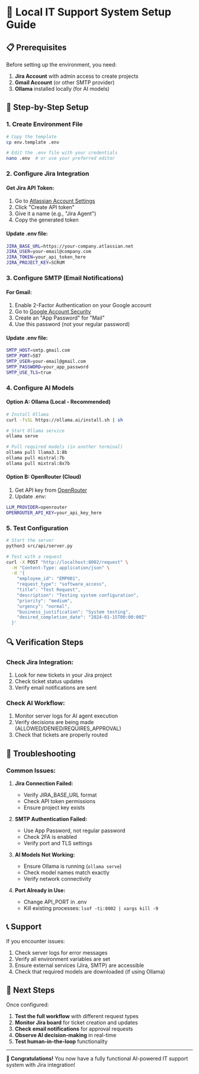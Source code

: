 # 🚀 Local IT Support System Setup Guide

## 📋 Prerequisites

Before setting up the environment, you need:

1. **Jira Account** with admin access to create projects
2. **Gmail Account** (or other SMTP provider)
3. **Ollama** installed locally (for AI models)

## 🔧 Step-by-Step Setup

### 1. Create Environment File

```bash
# Copy the template
cp env.template .env

# Edit the .env file with your credentials
nano .env  # or use your preferred editor
```

### 2. Configure Jira Integration

#### Get Jira API Token:
1. Go to [Atlassian Account Settings](https://id.atlassian.com/manage-profile/security/api-tokens)
2. Click "Create API token"
3. Give it a name (e.g., "Jira Agent")
4. Copy the generated token

#### Update .env file:
```bash
JIRA_BASE_URL=https://your-company.atlassian.net
JIRA_USER=your-email@company.com
JIRA_TOKEN=your_api_token_here
JIRA_PROJECT_KEY=SCRUM
```

### 3. Configure SMTP (Email Notifications)

#### For Gmail:
1. Enable 2-Factor Authentication on your Google account
2. Go to [Google Account Security](https://myaccount.google.com/security)
3. Create an "App Password" for "Mail"
4. Use this password (not your regular password)

#### Update .env file:
```bash
SMTP_HOST=smtp.gmail.com
SMTP_PORT=587
SMTP_USER=your-email@gmail.com
SMTP_PASSWORD=your_app_password
SMTP_USE_TLS=true
```

### 4. Configure AI Models

#### Option A: Ollama (Local - Recommended)
```bash
# Install Ollama
curl -fsSL https://ollama.ai/install.sh | sh

# Start Ollama service
ollama serve

# Pull required models (in another terminal)
ollama pull llama3.1:8b
ollama pull mistral:7b
ollama pull mixtral:8x7b
```

#### Option B: OpenRouter (Cloud)
1. Get API key from [OpenRouter](https://openrouter.ai/keys)
2. Update .env:
```bash
LLM_PROVIDER=openrouter
OPENROUTER_API_KEY=your_api_key_here
```

### 5. Test Configuration

```bash
# Start the server
python3 src/api/server.py

# Test with a request
curl -X POST "http://localhost:8002/request" \
  -H "Content-Type: application/json" \
  -d '{
    "employee_id": "EMP001",
    "request_type": "software_access",
    "title": "Test Request",
    "description": "Testing system configuration",
    "priority": "medium",
    "urgency": "normal",
    "business_justification": "System testing",
    "desired_completion_date": "2024-01-15T00:00:00Z"
  }'
```

## 🔍 Verification Steps

### Check Jira Integration:
1. Look for new tickets in your Jira project
2. Check ticket status updates
3. Verify email notifications are sent

### Check AI Workflow:
1. Monitor server logs for AI agent execution
2. Verify decisions are being made (ALLOWED/DENIED/REQUIRES_APPROVAL)
3. Check that tickets are properly routed

## 🚨 Troubleshooting

### Common Issues:

1. **Jira Connection Failed:**
   - Verify JIRA_BASE_URL format
   - Check API token permissions
   - Ensure project key exists

2. **SMTP Authentication Failed:**
   - Use App Password, not regular password
   - Check 2FA is enabled
   - Verify port and TLS settings

3. **AI Models Not Working:**
   - Ensure Ollama is running (`ollama serve`)
   - Check model names match exactly
   - Verify network connectivity

4. **Port Already in Use:**
   - Change API_PORT in .env
   - Kill existing processes: `lsof -ti:8002 | xargs kill -9`

## 📞 Support

If you encounter issues:
1. Check server logs for error messages
2. Verify all environment variables are set
3. Ensure external services (Jira, SMTP) are accessible
4. Check that required models are downloaded (if using Ollama)

## 🎯 Next Steps

Once configured:
1. **Test the full workflow** with different request types
2. **Monitor Jira board** for ticket creation and updates
3. **Check email notifications** for approval requests
4. **Observe AI decision-making** in real-time
5. **Test human-in-the-loop** functionality

---

**🎉 Congratulations!** You now have a fully functional AI-powered IT support system with Jira integration!
